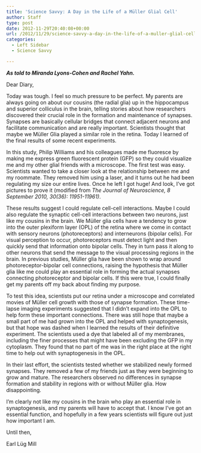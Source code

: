 ```yaml
---
title: 'Science Savvy: A Day in the Life of a Müller Glial Cell'
author: Staff
type: post
date: 2012-11-29T20:40:08+00:00
url: /2012/11/29/science-savvy-a-day-in-the-life-of-a-muller-glial-cell/
categories:
  - Left Sidebar
  - Science Savvy

---
```

_**As told to Miranda Lyons-Cohen and Rachel Yahn.**_

Dear Diary,

Today was tough. I feel so much pressure to be perfect. My parents are always going on about our cousins (the radial glia) up in the hippocampus and superior colliculus in the brain, telling stories about how researchers discovered their crucial role in the formation and maintenance of synapses. Synapses are basically cellular bridges that connect adjacent neurons and facilitate communication and are really important. Scientists thought that maybe we Müller Glia played a similar role in the retina. Today I learned of the final results of some recent experiments.

In this study, Philip Williams and his colleagues made me fluoresce by making me express green fluorescent protein (GFP) so they could visualize me and my other glial friends with a microscope. The first test was easy. Scientists wanted to take a closer look at the relationship between me and my roommate. They removed him using a laser, and it turns out he had been regulating my size our entire lives. Once he left I got huge! And look, I’ve got pictures to prove it (modified from _The Journal of Neuroscience, 8 September 2010, 30(36): 11951-11961)_.<a href="http://www.reedquest.org/2012/11/science-savvy-a-day-in-the-life-of-a-muller-glial-cell/muller-glial-cell-pics/" rel="attachment wp-att-1862"><img class="alignright size-medium wp-image-1862" title="Muller Glial Cell" src="https://i2.wp.com/www.reedquest.org/wp-content/uploads/2012/11/muller-glial-cell-pics-270x300.jpg?resize=270%2C300" alt="" data-recalc-dims="1" /></a>

These results suggest I could regulate cell-cell interactions. Maybe I could also regulate the synaptic cell-cell interactions between two neurons, just like my cousins in the brain. We Müller glia cells have a tendency to grow into the outer plexiform layer (OPL) of the retina where we come in contact with sensory neurons (photoreceptors) and interneurons (bipolar cells). For visual perception to occur, photoreceptors must detect light and then quickly send that information onto bipolar cells. They in turn pass it along to other neurons that send the message to the visual processing regions in the brain. In previous studies, Müller glia have been shown to wrap around photoreceptor-bipolar cell connections, raising the hypothesis that Müller glia like me could play an essential role in forming the actual synapses connecting photoreceptor and bipolar cells. If this were true, I could finally get my parents off my back about finding my purpose.

To test this idea, scientists put our retina under a microscope and correlated movies of Müller cell growth with those of synapse formation. These time-lapse imaging experiments suggested that I didn’t expand into the OPL to help form these important connections. There was still hope that maybe a small part of me had grown into the OPL and helped with synaptogenesis, but that hope was dashed when I learned the results of their definitive experiment. The scientists used a dye that labeled all of my membranes, including the finer processes that might have been excluding the GFP in my cytoplasm. They found that no part of me was in the right place at the right time to help out with synaptogenesis in the OPL.

In their last effort, the scientists tested whether we stabilized newly formed synapses. They removed a few of my friends just as they were beginning to grow and mature. The researchers observed no differences in synapse formation and stability in regions with or without Müller glia. How disappointing.

I’m clearly not like my cousins in the brain who play an essential role in synaptogenesis, and my parents will have to accept that. I know I’ve got an essential function, and hopefully in a few years scientists will figure out just how important I am.

Until then,
  
Earl Lüg Mill
